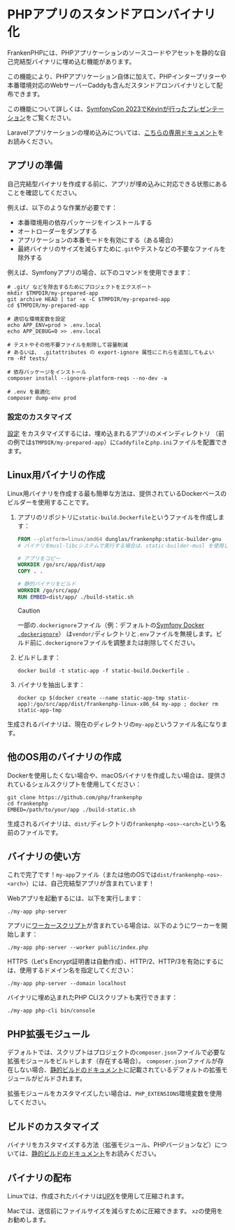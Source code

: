 # PHPアプリのスタンドアロンバイナリ化

FrankenPHPには、PHPアプリケーションのソースコードやアセットを静的な自己完結型バイナリに埋め込む機能があります。

この機能により、PHPアプリケーション自体に加えて、PHPインタープリターや本番環境対応のWebサーバーCaddyも含んだスタンドアロンバイナリとして配布できます。

この機能について詳しくは、[SymfonyCon 2023でKévinが行ったプレゼンテーション](https://dunglas.dev/2023/12/php-and-symfony-apps-as-standalone-binaries/)をご覧ください。

Laravelアプリケーションの埋め込みについては、[こちらの専用ドキュメント](laravel.md#laravel-apps-as-standalone-binaries)をお読みください。

## アプリの準備

自己完結型バイナリを作成する前に、アプリが埋め込みに対応できる状態にあることを確認してください。

例えば、以下のような作業が必要です：

- 本番環境用の依存パッケージをインストールする
- オートローダーをダンプする
- アプリケーションの本番モードを有効にする（ある場合）
- 最終バイナリのサイズを減らすために`.git`やテストなどの不要なファイルを除外する

例えば、Symfonyアプリの場合、以下のコマンドを使用できます：

```console
# .git/ などを除去するためにプロジェクトをエクスポート
mkdir $TMPDIR/my-prepared-app
git archive HEAD | tar -x -C $TMPDIR/my-prepared-app
cd $TMPDIR/my-prepared-app

# 適切な環境変数を設定
echo APP_ENV=prod > .env.local
echo APP_DEBUG=0 >> .env.local

# テストやその他不要ファイルを削除して容量削減
# あるいは、 .gitattributes の export-ignore 属性にこれらを追加してもよい
rm -Rf tests/

# 依存パッケージをインストール
composer install --ignore-platform-reqs --no-dev -a

# .env を最適化
composer dump-env prod
```

### 設定のカスタマイズ

[設定](config.md) をカスタマイズするには、埋め込まれるアプリのメインディレクトリ
（前の例では`$TMPDIR/my-prepared-app`）に`Caddyfile`と`php.ini`ファイルを配置できます。

## Linux用バイナリの作成

Linux用バイナリを作成する最も簡単な方法は、提供されているDockerベースのビルダーを使用することです。

1. アプリのリポジトリに`static-build.Dockerfile`というファイルを作成します：

   ```dockerfile
   FROM --platform=linux/amd64 dunglas/frankenphp:static-builder-gnu
   # バイナリをmusl-libcシステムで実行する場合は、static-builder-musl を使用してください

   # アプリをコピー
   WORKDIR /go/src/app/dist/app
   COPY . .

   # 静的バイナリをビルド
   WORKDIR /go/src/app/
   RUN EMBED=dist/app/ ./build-static.sh
   ```

   > [!CAUTION]
   >
   > 一部の`.dockerignore`ファイル（例：デフォルトの[Symfony Docker `.dockerignore`](https://github.com/dunglas/symfony-docker/blob/main/.dockerignore)）
   > は`vendor/`ディレクトリと`.env`ファイルを無視します。ビルド前に`.dockerignore`ファイルを調整または削除してください。

2. ビルドします：

   ```console
   docker build -t static-app -f static-build.Dockerfile .
   ```

3. バイナリを抽出します：

   ```console
   docker cp $(docker create --name static-app-tmp static-app):/go/src/app/dist/frankenphp-linux-x86_64 my-app ; docker rm static-app-tmp
   ```

生成されるバイナリは、現在のディレクトリの`my-app`というファイル名になります。

## 他のOS用のバイナリの作成

Dockerを使用したくない場合や、macOSバイナリを作成したい場合は、提供されているシェルスクリプトを使用してください：

```console
git clone https://github.com/php/frankenphp
cd frankenphp
EMBED=/path/to/your/app ./build-static.sh
```

生成されるバイナリは、`dist/`ディレクトリの`frankenphp-<os>-<arch>`という名前のファイルです。

## バイナリの使い方

これで完了です！`my-app`ファイル（または他のOSでは`dist/frankenphp-<os>-<arch>`）には、自己完結型アプリが含まれています！

Webアプリを起動するには、以下を実行します：

```console
./my-app php-server
```

アプリに[ワーカースクリプト](worker.md)が含まれている場合は、以下のようにワーカーを開始します：

```console
./my-app php-server --worker public/index.php
```

HTTPS（Let's Encrypt証明書は自動作成）、HTTP/2、HTTP/3を有効にするには、使用するドメイン名を指定してください：

```console
./my-app php-server --domain localhost
```

バイナリに埋め込まれたPHP CLIスクリプトも実行できます：

```console
./my-app php-cli bin/console
```

## PHP拡張モジュール

デフォルトでは、スクリプトはプロジェクトの`composer.json`ファイルで必要な拡張モジュールをビルドします（存在する場合）。
`composer.json`ファイルが存在しない場合、[静的ビルドのドキュメント](static.md)に記載されているデフォルトの拡張モジュールがビルドされます。

拡張モジュールをカスタマイズしたい場合は、`PHP_EXTENSIONS`環境変数を使用してください。

## ビルドのカスタマイズ

バイナリをカスタマイズする方法（拡張モジュール、PHPバージョンなど）については、[静的ビルドのドキュメント](static.md)をお読みください。

## バイナリの配布

Linuxでは、作成されたバイナリは[UPX](https://upx.github.io)を使用して圧縮されます。

Macでは、送信前にファイルサイズを減らすために圧縮できます。
`xz`の使用をお勧めします。
